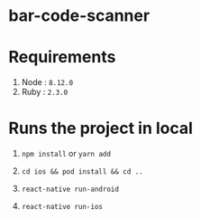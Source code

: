 # bar-code-scanner

# Requirements

 1. Node : `8.12.0` <!-- recommended -->
 2. Ruby :  `2.3.0` <!--  must for running the ios-->

# Runs the project in local

<!-- Install the dependencies -->

1. `npm install` or `yarn add`

2. `cd ios && pod install && cd ..` <!-- only for ios to install the depedencies from podfile--> 

 <!--Runs the project -->

3. `react-native run-android` <!-- for android -->

4. `react-native run-ios` <!-- for ios -->
